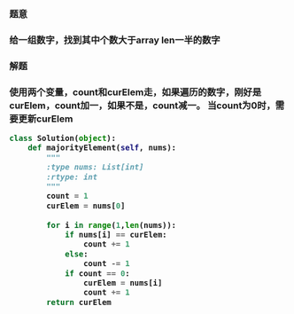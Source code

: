 

<h3>题意<h3>
<p>给一组数字，找到其中个数大于array len一半的数字<p>



<h3>解题<h3>
<p>使用两个变量，count和curElem走，如果遍历的数字，刚好是curElem，count加一，如果不是，count减一。
当count为0时，需要更新curElem<p>


```python
class Solution(object):
    def majorityElement(self, nums):
        """
        :type nums: List[int]
        :rtype: int
        """
        count = 1
        curElem = nums[0]
        
        for i in range(1,len(nums)):
            if nums[i] == curElem:
                count += 1
            else:
                count -= 1
            if count == 0:
                curElem = nums[i]
                count += 1
        return curElem

```
